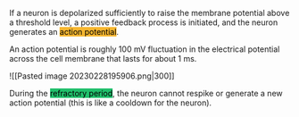 If a neuron is depolarized sufficiently to raise the membrane potential above a threshold level, a positive feedback process is initiated, and the neuron generates an <mark style='background:#f7b731'>action potential</mark>.

An action potential is roughly 100 mV fluctuation in the electrical potential across the cell membrane that lasts for about 1 ms.

![[Pasted image 20230228195906.png|300]]

During the <mark style='background:#20bf6b'>refractory period</mark>, the neuron cannot respike or generate a new action potential (this is like a cooldown for the neuron).